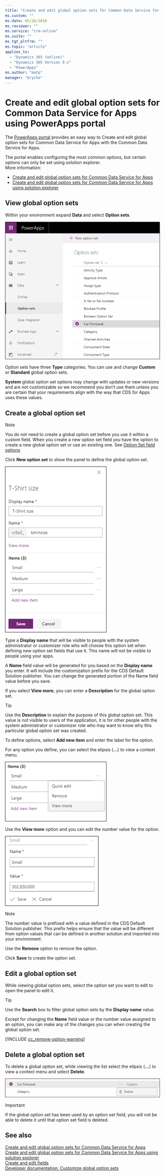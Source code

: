 ```yaml
---
title: "Create and edit global option sets for Common Data Service for Apps using PowerApps portal | MicrosoftDocs"
ms.custom: ""
ms.date: 05/26/2018
ms.reviewer: ""
ms.service: "crm-online"
ms.suite: ""
ms.tgt_pltfrm: ""
ms.topic: "article"
applies_to: 
  - "Dynamics 365 (online)"
  - "Dynamics 365 Version 9.x"
  - "PowerApps"
ms.author: "matp"
manager: "brycho"
---
```

# Create and edit global option sets for Common Data Service for Apps using PowerApps portal

The [PowerApps portal](https://web.powerapps.com) provides an easy way to Create and edit global option sets for Common Data Service for Apps with the Common Data Service for Apps.

The portal enables configuring the most common options, but certain options can only be set using solution explorer. <br />More information:
- [Create and edit global option sets for Common Data Service for Apps](create-edit-global-option-sets.md)
- [Create and edit global option sets for Common Data Service for Apps using solution explorer](create-edit-global-option-sets-solution-explorer.md)

## View global option sets

Within your environment expand **Data** and select **Option sets**.

![View global option sets](media/view-global-option-sets-portal.png)

Option sets have three **Type** categories. You can use and change **Custom** or **Standard** global option sets.

**System** global option set options may change with updates or new versions and are not customizable so we recommend you don’t use them unless you are certain that your requirements align with the way that CDS for Apps uses these values.

## Create a global option set

> [!NOTE]
> You do not need to create a global option set before you use it within a custom field. When you create a new option set field you have the option to create a new global option set or use an existing one. See [Option Set field options](create-edit-field-portal.md#option-set-field-options)

Click **New option set** to show the panel to define the global option set.

![Create global option set](media/create-global-option-set-portal.png)

Type a **Display name** that will be visible to people with the system administrator or customizer role who will choose this option set when defining new option set fields that use it. This name will not be visible to people using your apps.

A **Name** field value will be generated for you based on the **Display name** you enter. It will include the customization prefix for the CDS Default Solution publisher. You can change the generated portion of the Name field value before you save.

If you select **View more**, you can enter a **Description** for the global option set. 

> [!TIP]
> Use the **Description** to explain the purpose of this global option set. This value is not visible to users of the application, it is for other people with the system administrator or customizer role who may want to know why this particular global option set was created.

To define options, select **Add new item** and enter the label for the option.

For any option you define, you can select the elipsis (**...**) to view a context menu. 

![Option set option context menu](media/option-set-option-context-menu.png)

Use the **View more** option and you can edit the number value for the option.

![Edit option set option value](media/edit-option-set-option-value.png)

> [!NOTE]
> The number value is prefixed with a value defined in the CDS Default Solution publisher. This prefix helps ensure that the value will be different from option values that can be defined in another solution and imported into your environment.

Use the **Remove** option to remove the option.

Click **Save** to create the option set.

## Edit a global option set

While viewing global option sets, select the option set you want to edit to open the panel to edit it.

> [!TIP]
> Use the **Search** box to filter global option sets by the **Display name** value.

Except for changing the **Name** field value or the number value assigned to an option, you can make any of the changes you can when creating the global option set.

[!INCLUDE [cc_remove-option-warning](../../includes/cc_remove-option-warning.md)]

## Delete a global option set

To delete a global option set, while viewing the list select the elipsis (**...**) to view a context menu and select **Delete**.

![Delete a global option set](media/delete-global-option-set.png)

> [!IMPORTANT]
> If the global option set has been used by an option set field, you will not be able to delete it until that option set field is deleted.

## See also

[Create and edit global option sets for Common Data Service for Apps](create-edit-global-option-sets.md)<br />
[Create and edit global option sets for Common Data Service for Apps using solution explorer](create-edit-global-option-sets-solution-explorer.md)<br />
[Create and edit fields](create-edit-fields.md)<br />
[Developer documentation: Customize global option sets](/dynamics365/customer-engagement/developer/org-service/customize-global-option-sets)
